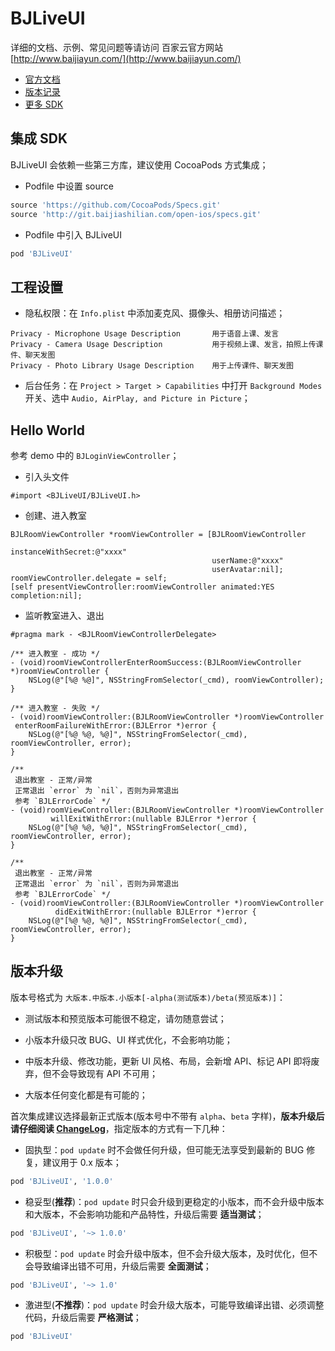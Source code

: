 BJLiveUI
========

详细的文档、示例、常见问题等请访问 百家云官方网站 [http://www.baijiayun.com/](http://www.baijiayun.com/)

- [官方文档](http://dev.baijiayun.com/default/wiki/index)
- [版本记录](./wiki/CHANGELOG.md)
- [更多 SDK](https://github.com/baijia)

## 集成 SDK

BJLiveUI 会依赖一些第三方库，建议使用 CocoaPods 方式集成；
- Podfile 中设置 source
```ruby
source 'https://github.com/CocoaPods/Specs.git'
source 'http://git.baijiashilian.com/open-ios/specs.git'
```
- Podfile 中引入 BJLiveUI
```ruby
pod 'BJLiveUI'
```

## 工程设置

- 隐私权限：在 `Info.plist` 中添加麦克风、摄像头、相册访问描述；
```
Privacy - Microphone Usage Description       用于语音上课、发言
Privacy - Camera Usage Description           用于视频上课、发言，拍照上传课件、聊天发图
Privacy - Photo Library Usage Description    用于上传课件、聊天发图
```
- 后台任务：在 `Project > Target > Capabilities` 中打开 `Background Modes` 开关、选中 `Audio, AirPlay, and Picture in Picture`；

## Hello World

参考 demo 中的 `BJLoginViewController`；
- 引入头文件
```objc
#import <BJLiveUI/BJLiveUI.h>
```
- 创建、进入教室
```objc
BJLRoomViewController *roomViewController = [BJLRoomViewController
                                             instanceWithSecret:@"xxxx"
                                             userName:@"xxxx"
                                             userAvatar:nil];
roomViewController.delegate = self;
[self presentViewController:roomViewController animated:YES completion:nil];
```
- 监听教室进入、退出
```objc
#pragma mark - <BJLRoomViewControllerDelegate>

/** 进入教室 - 成功 */
- (void)roomViewControllerEnterRoomSuccess:(BJLRoomViewController *)roomViewController {
    NSLog(@"[%@ %@]", NSStringFromSelector(_cmd), roomViewController);
}

/** 进入教室 - 失败 */
- (void)roomViewController:(BJLRoomViewController *)roomViewController
 enterRoomFailureWithError:(BJLError *)error {
    NSLog(@"[%@ %@, %@]", NSStringFromSelector(_cmd), roomViewController, error);
}

/**
 退出教室 - 正常/异常
 正常退出 `error` 为 `nil`，否则为异常退出
 参考 `BJLErrorCode` */
- (void)roomViewController:(BJLRoomViewController *)roomViewController
         willExitWithError:(nullable BJLError *)error {
    NSLog(@"[%@ %@, %@]", NSStringFromSelector(_cmd), roomViewController, error);
}

/**
 退出教室 - 正常/异常
 正常退出 `error` 为 `nil`，否则为异常退出
 参考 `BJLErrorCode` */
- (void)roomViewController:(BJLRoomViewController *)roomViewController
          didExitWithError:(nullable BJLError *)error {
    NSLog(@"[%@ %@, %@]", NSStringFromSelector(_cmd), roomViewController, error);
}
```

## 版本升级

版本号格式为 `大版本.中版本.小版本[-alpha(测试版本)/beta(预览版本)]`：

- 测试版本和预览版本可能很不稳定，请勿随意尝试；

- 小版本升级只改 BUG、UI 样式优化，不会影响功能；

- 中版本升级、修改功能，更新 UI 风格、布局，会新增 API、标记 API 即将废弃，但不会导致现有 API 不可用；

- 大版本任何变化都是有可能的；

首次集成建议选择最新正式版本(版本号中不带有 `alpha`、`beta` 字样)，**版本升级后请仔细阅读 [ChangeLog](./wiki/CHANGELOG.md)**，指定版本的方式有一下几种：

- 固执型：`pod update` 时不会做任何升级，但可能无法享受到最新的 BUG 修复，建议用于 0.x 版本；
```ruby
pod 'BJLiveUI', '1.0.0'
```
- 稳妥型(**推荐**)：`pod update` 时只会升级到更稳定的小版本，而不会升级中版本和大版本，不会影响功能和产品特性，升级后需要 **适当测试**；
```ruby
pod 'BJLiveUI', '~> 1.0.0'
```
- 积极型：`pod update` 时会升级中版本，但不会升级大版本，及时优化，但不会导致编译出错不可用，升级后需要 **全面测试**；
```ruby
pod 'BJLiveUI', '~> 1.0'
```
- 激进型(**不推荐**)：`pod update` 时会升级大版本，可能导致编译出错、必须调整代码，升级后需要 **严格测试**；
```ruby
pod 'BJLiveUI'
```

